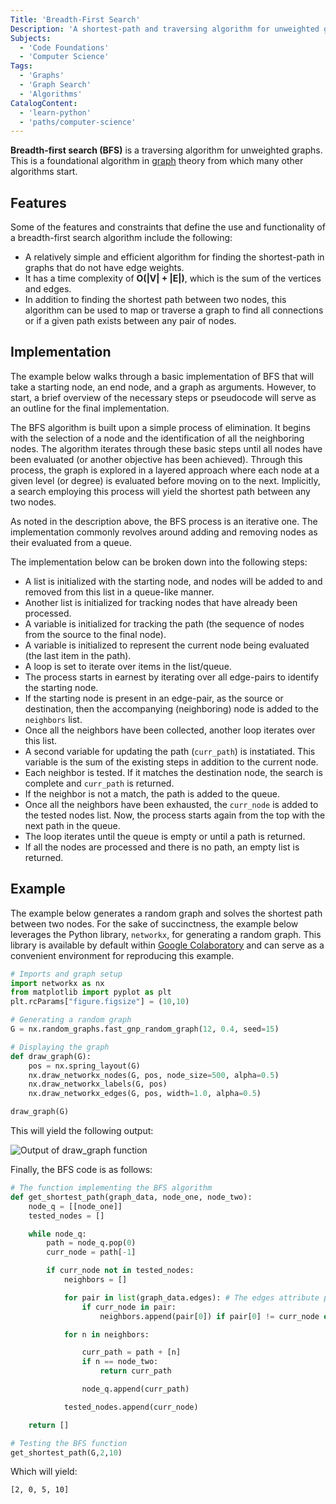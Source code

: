```yaml
---
Title: 'Breadth-First Search'
Description: 'A shortest-path and traversing algorithm for unweighted graphs.'
Subjects:
  - 'Code Foundations'
  - 'Computer Science'
Tags:
  - 'Graphs'
  - 'Graph Search'
  - 'Algorithms'
CatalogContent:
  - 'learn-python'
  - 'paths/computer-science'
---
```


**Breadth-first search (BFS)** is a traversing algorithm for unweighted graphs. This is a foundational algorithm in [graph](https://www.codecademy.com/resources/docs/general/graph) theory from which many other algorithms start.

## Features

Some of the features and constraints that define the use and functionality of a breadth-first search algorithm include the following:

- A relatively simple and efficient algorithm for finding the shortest-path in graphs that do not have edge weights.
- It has a time complexity of **O(|V| + |E|)**, which is the sum of the vertices and edges.
- In addition to finding the shortest path between two nodes, this algorithm can be used to map or traverse a graph to find all connections or if a given path exists between any pair of nodes.

## Implementation

The example below walks through a basic implementation of BFS that will take a starting node, an end node, and a graph as arguments. However, to start, a brief overview of the necessary steps or pseudocode will serve as an outline for the final implementation.

The BFS algorithm is built upon a simple process of elimination. It begins with the selection of a node and the identification of all the neighboring nodes. The algorithm iterates through these basic steps until all nodes have been evaluated (or another objective has been achieved). Through this process, the graph is explored in a layered approach where each node at a given level (or degree) is evaluated before moving on to the next. Implicitly, a search employing this process will yield the shortest path between any two nodes.

As noted in the description above, the BFS process is an iterative one. The implementation commonly revolves around adding and removing nodes as their evaluated from a queue.

The implementation below can be broken down into the following steps:

- A list is initialized with the starting node, and nodes will be added to and removed from this list in a queue-like manner.
- Another list is initialized for tracking nodes that have already been processed.
- A variable is initialized for tracking the path (the sequence of nodes from the source to the final node).
- A variable is initialized to represent the current node being evaluated (the last item in the path).
- A loop is set to iterate over items in the list/queue.
- The process starts in earnest by iterating over all edge-pairs to identify the starting node.
- If the starting node is present in an edge-pair, as the source or destination, then the accompanying (neighboring) node is added to the `neighbors` list.
- Once all the neighbors have been collected, another loop iterates over this list.
- A second variable for updating the path (`curr_path`) is instatiated. This variable is the sum of the existing steps in addition to the current node.
- Each neighbor is tested. If it matches the destination node, the search is complete and `curr_path` is returned.
- If the neighbor is not a match, the path is added to the queue.
- Once all the neighbors have been exhausted, the `curr_node` is added to the tested nodes list. Now, the process starts again from the top with the next path in the queue.
- The loop iterates until the queue is empty or until a path is returned.
- If all the nodes are processed and there is no path, an empty list is returned.

## Example

The example below generates a random graph and solves the shortest path between two nodes. For the sake of succinctness, the example below leverages the Python library, `networkx`, for generating a random graph. This library is available by default within [Google Colaboratory](https://colab.research.google.com) and can serve as a convenient environment for reproducing this example.

```python
# Imports and graph setup
import networkx as nx
from matplotlib import pyplot as plt
plt.rcParams["figure.figsize"] = (10,10)

# Generating a random graph
G = nx.random_graphs.fast_gnp_random_graph(12, 0.4, seed=15)

# Displaying the graph
def draw_graph(G):
    pos = nx.spring_layout(G)
    nx.draw_networkx_nodes(G, pos, node_size=500, alpha=0.5)
    nx.draw_networkx_labels(G, pos)
    nx.draw_networkx_edges(G, pos, width=1.0, alpha=0.5)

draw_graph(G)
```

This will yield the following output:

![Output of draw_graph function](https://raw.githubusercontent.com/Codecademy/docs/main/media/networkx-graph-example.png)

Finally, the BFS code is as follows:

```python
# The function implementing the BFS algorithm
def get_shortest_path(graph_data, node_one, node_two):
    node_q = [[node_one]]
    tested_nodes = []

    while node_q:
        path = node_q.pop(0)
        curr_node = path[-1]

        if curr_node not in tested_nodes:
            neighbors = []

            for pair in list(graph_data.edges): # The edges attribute provides a list of tuples containing all edge pairs
                if curr_node in pair:
                    neighbors.append(pair[0]) if pair[0] != curr_node else neighbors.append(pair[1])

            for n in neighbors:

                curr_path = path + [n]
                if n == node_two:
                    return curr_path

                node_q.append(curr_path)

            tested_nodes.append(curr_node)

    return []

# Testing the BFS function
get_shortest_path(G,2,10)
```

Which will yield:

```shell
[2, 0, 5, 10]
```

